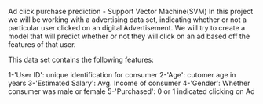 
Ad click purchase prediction - Support Vector Machine(SVM)
In this project we will be working with a advertising data set, indicating whether or not a particular user clicked on an digital Advertisement. We will try to create a model that will predict whether or not they will click on an ad based off the features of that user.

This data set contains the following features:

   1-'User ID': unique identification for consumer
   2-'Age': cutomer age in years
   3-'Estimated Salary': Avg. Income of consumer
   4-'Gender': Whether consumer was male or female
   5-'Purchased': 0 or 1 indicated clicking on Ad